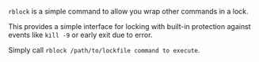 `rblock` is a simple command to allow you wrap other commands in a lock.

This provides a simple interface for locking with built-in protection against
events like `kill -9` or early exit due to error.

Simply call `rblock /path/to/lockfile command to execute`.

